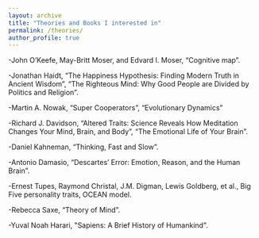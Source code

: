 ```yaml
---
layout: archive
title: "Theories and Books I interested in"
permalink: /theories/
author_profile: true
---
```


-John O’Keefe, May-Britt Moser, and Edvard I. Moser, “Cognitive map”.

-Jonathan Haidt, “The Happiness Hypothesis: Finding Modern Truth in Ancient Wisdom”, “The Righteous Mind: Why Good People are Divided by Politics and Religion”.

-Martin A. Nowak, “Super Cooperators”, “Evolutionary Dynamics”

-Richard J. Davidson, “Altered Traits: Science Reveals How Meditation Changes Your Mind, Brain, and Body”, “The Emotional Life of Your Brain”.

-Daniel Kahneman, “Thinking, Fast and Slow”.

-Antonio Damasio, “Descartes’ Error: Emotion, Reason, and the Human Brain”.

-Ernest Tupes, Raymond Christal, J.M. Digman, Lewis Goldberg, et al., Big Five personality traits, OCEAN model.

-Rebecca Saxe, “Theory of Mind”.

-Yuval Noah Harari, "Sapiens: A Brief History of Humankind".
